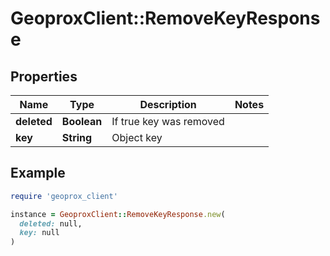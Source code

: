 # GeoproxClient::RemoveKeyResponse

## Properties

| Name | Type | Description | Notes |
| ---- | ---- | ----------- | ----- |
| **deleted** | **Boolean** | If true key was removed |  |
| **key** | **String** | Object key |  |

## Example

```ruby
require 'geoprox_client'

instance = GeoproxClient::RemoveKeyResponse.new(
  deleted: null,
  key: null
)
```

